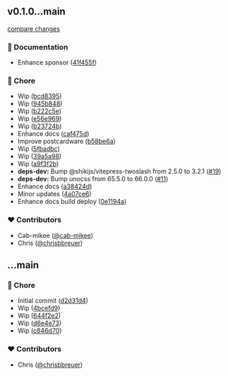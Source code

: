 
## v0.1.0...main

[compare changes](https://github.com/stacksjs/bun-git-hooks/compare/v0.1.0...main)

### 📖 Documentation

- Enhance sponsor ([41f455f](https://github.com/stacksjs/bun-git-hooks/commit/41f455f))

### 🏡 Chore

- Wip ([bcd8395](https://github.com/stacksjs/bun-git-hooks/commit/bcd8395))
- Wip ([945b848](https://github.com/stacksjs/bun-git-hooks/commit/945b848))
- Wip ([b222c5e](https://github.com/stacksjs/bun-git-hooks/commit/b222c5e))
- Wip ([e56e969](https://github.com/stacksjs/bun-git-hooks/commit/e56e969))
- Wip ([b23724b](https://github.com/stacksjs/bun-git-hooks/commit/b23724b))
- Enhance docs ([caf475d](https://github.com/stacksjs/bun-git-hooks/commit/caf475d))
- Improve postcardware ([b58be6a](https://github.com/stacksjs/bun-git-hooks/commit/b58be6a))
- Wip ([5fbadbc](https://github.com/stacksjs/bun-git-hooks/commit/5fbadbc))
- Wip ([39a5a98](https://github.com/stacksjs/bun-git-hooks/commit/39a5a98))
- Wip ([a9f3f2b](https://github.com/stacksjs/bun-git-hooks/commit/a9f3f2b))
- **deps-dev:** Bump @shikijs/vitepress-twoslash from 2.5.0 to 3.2.1 ([#19](https://github.com/stacksjs/bun-git-hooks/pull/19))
- **deps-dev:** Bump unocss from 65.5.0 to 66.0.0 ([#11](https://github.com/stacksjs/bun-git-hooks/pull/11))
- Enhance docs ([a38424d](https://github.com/stacksjs/bun-git-hooks/commit/a38424d))
- Minor updates ([4a07ce6](https://github.com/stacksjs/bun-git-hooks/commit/4a07ce6))
- Enhance docs build deploy ([0e1194a](https://github.com/stacksjs/bun-git-hooks/commit/0e1194a))

### ❤️ Contributors

- Cab-mikee ([@cab-mikee](http://github.com/cab-mikee))
- Chris ([@chrisbbreuer](http://github.com/chrisbbreuer))

## ...main

### 🏡 Chore

- Initial commit ([d2d31d4](https://github.com/stacksjs/bun-git-hooks/commit/d2d31d4))
- Wip ([4bcefd9](https://github.com/stacksjs/bun-git-hooks/commit/4bcefd9))
- Wip ([644f2e2](https://github.com/stacksjs/bun-git-hooks/commit/644f2e2))
- Wip ([d6e4e73](https://github.com/stacksjs/bun-git-hooks/commit/d6e4e73))
- Wip ([c846d70](https://github.com/stacksjs/bun-git-hooks/commit/c846d70))

### ❤️ Contributors

- Chris ([@chrisbbreuer](http://github.com/chrisbbreuer))
